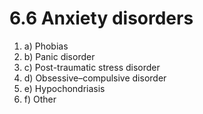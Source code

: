 # 6.6 Anxiety disorders



1. a\)  Phobias
2. b\)  Panic disorder
3. c\)  Post-traumatic stress disorder
4. d\)  Obsessive–compulsive disorder
5. e\)  Hypochondriasis
6. f\)  Other

